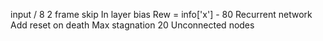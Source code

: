 input / 8
2 frame skip
In layer bias
Rew = info['x'] - 80
Recurrent network
Add reset on death
Max stagnation 20 
Unconnected nodes
